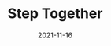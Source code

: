 ---
title: Step Together
date: '2021-11-16'
area: inprogress
subdomain: Physical Activity
authors:
  - authorimage: /images/uploads/katlee.jpg
    authorname: 'Kevin Volpp, MD'
    authorrole: Co-PI
  - authorimage: /images/uploads/srinivas.jpg
    authorname: 'Karen Glanz, PhD'
    authorrole: Co-PI
summary: >-
  The intent of this study is to further explore the effect of collaboration and charity on increasing physical activity within families. The study specifically intends to test two interventions: 1) Gamification - using points to move participants up and down levels based on activity tracked through a Fitbit device, 2) Charity - using points to donate money to charity each week. Teams (cohorts) are created based on family members and the goal is to increase family physical activity.
features:
  - feature: Fitbit Integration
  - feature: Survey Administration
  - feature: Gamification
  - feature: Cohort Management
spotlight: false
condition: Wellness
intervention: Gamification
outcome: Increasing physical activity in individuals and families using gamification
dedicatedpage: false
externalurl: 
label: Research 
image: /images/dailycheckin2.jpg
---